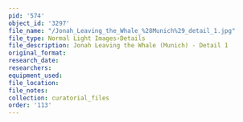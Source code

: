 ```yaml
---
pid: '574'
object_id: '3297'
file_name: "/Jonah_Leaving_the_Whale_%28Munich%29_detail_1.jpg"
file_type: Normal Light Images›Details
file_description: Jonah Leaving the Whale (Munich) - Detail 1
original_format:
research_date:
researchers:
equipment_used:
file_location:
file_notes:
collection: curatorial_files
order: '113'
---
```

